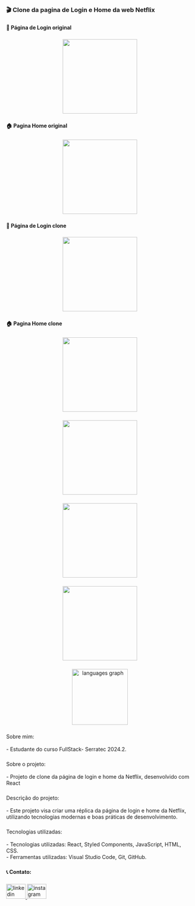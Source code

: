 <h3 align="left">🎬 Clone da pagina de Login e Home da web Netflix</h3>

###

<h4 align="left">📩 Página de Login original</h4>

###

<div align="center">
  <img height="200" src="https://www.oracleglobe.com/wp-content/uploads/2021/04/Screenshot-2021-04-29-at-23.54.52.png"  />
</div>

###

<h4 align="left">🏠 Pagina Home original</h4>

###

<div align="center">
  <img height="200" src="https://i0.wp.com/www.geekechic.com/wp-content/uploads/2015/10/Netflix-home-personalizzata-con-micro-generi.jpg?ssl=1"  />
</div>

###

<h4 align="left">📩 Página de Login clone</h4>

###

<div align="center">
  <img height="200" src="https://i.imgur.com/Svicez0.png"  />
</div>

###

<h4 align="left">🏠 Pagina Home clone</h4>

###

<div align="center">
  <img height="200" src="https://i.imgur.com/b1RC5Gl.png"  />
</div>

###

<div align="center">
  <img height="200" src="https://i.imgur.com/1aklVOb.png"  />
</div>

###

<div align="center">
  <img height="200" src="https://i.imgur.com/4jIYONi.png"  />
</div>

###

<div align="center">
  <img height="200" src="https://i.imgur.com/EGKymO6.png"  />
</div>

###

<div align="center">
  <img src="https://github-readme-stats.vercel.app/api/top-langs?username=lari-blip&locale=en&hide_title=false&layout=compact&card_width=320&langs_count=5&theme=maroongold&hide_border=false&order=2" height="150" alt="languages graph"  />
</div>

###

<p align="left">Sobre mim:<br><br>- Estudante do curso FullStack- Serratec 2024.2.</p>

###

<p align="left">Sobre o projeto:<br><br>- Projeto de clone da página de login  e home da Netflix, desenvolvido com React</p>

###

<p align="left">Descrição do projeto:<br><br>- Este projeto visa criar uma réplica da página de login e home da Netflix, utilizando tecnologias modernas e boas práticas de desenvolvimento.</p>

###

<p align="left">Tecnologias utilizadas:<br><br>- Tecnologias utilizadas: React, Styled Components, JavaScript, HTML, CSS.<br>- Ferramentas utilizadas: Visual Studio Code, Git, GitHub.</p>

###

<h4 align="left">📞 Contato:</h4>

###

<div align="left">
  <a href="https://www.linkedin.com/in/larissa-anuncia%C3%A7%C3%A3o-teodoro-16265825a/" target="_blank">
    <img src="https://raw.githubusercontent.com/maurodesouza/profile-readme-generator/master/src/assets/icons/social/linkedin/default.svg" width="52" height="40" alt="linkedin logo"  />
  </a>
  <a href="https://www.instagram.com/teodoro_larii?igsh=MWJ4bmx1djZncGM3bQ==" target="_blank">
    <img src="https://raw.githubusercontent.com/maurodesouza/profile-readme-generator/master/src/assets/icons/social/instagram/default.svg" width="52" height="40" alt="instagram logo"  />
  </a>
</div>

###
